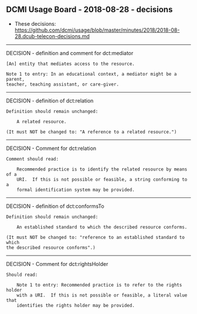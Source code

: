 ## DCMI Usage Board - 2018-08-28 - decisions

* These decisions: https://github.com/dcmi/usage/blob/master/minutes/2018/2018-08-28.dcub-telecon-decisions.md

----------------------------------------------------------------------
DECISION - definition and comment for dct:mediator

    [An] entity that mediates access to the resource.

    Note 1 to entry: In an educational context, a mediator might be a parent,
    teacher, teaching assistant, or care-giver.

----------------------------------------------------------------------
DECISION - definition of dct:relation

    Definition should remain unchanged:

        A related resource.

    (It must NOT be changed to: "A reference to a related resource.")

----------------------------------------------------------------------
DECISION - Comment for dct:relation

    Comment should read:

        Recommended practice is to identify the related resource by means of a
        URI.  If this is not possible or feasible, a string conforming to a
        formal identification system may be provided.

----------------------------------------------------------------------
DECISION - definition of dct:conformsTo

    Definition should remain unchanged:

        An established standard to which the described resource conforms.

    (It must NOT be changed to: "reference to an established standard to which
    the described resource conforms".)

----------------------------------------------------------------------
DECISION - Comment for dct:rightsHolder

    Should read:

        Note 1 to entry: Recommended practice is to refer to the rights holder
        with a URI.  If this is not possible or feasible, a literal value that 
        identifies the rights holder may be provided.


